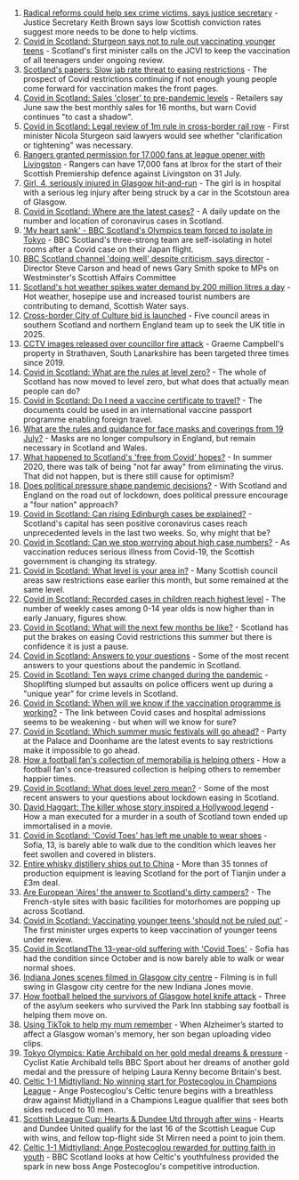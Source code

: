 1. [Radical reforms could help sex crime victims, says justice secretary](https://www.bbc.co.uk/news/uk-scotland-scotland-politics-57910065) - Justice Secretary Keith Brown says low Scottish conviction rates suggest more needs to be done to help victims.
2. [Covid in Scotland: Sturgeon says not to rule out vaccinating younger teens](https://www.bbc.co.uk/news/uk-scotland-57900768) - Scotland's first minister calls on the JCVI to keep the vaccination of all teenagers under ongoing review.
3. [Scotland's papers: Slow jab rate threat to easing restrictions](https://www.bbc.co.uk/news/uk-scotland-57910346) - The prospect of Covid restrictions continuing if not enough young people come forward for vaccination makes the front pages.
4. [Covid in Scotland: Sales 'closer' to pre-pandemic levels](https://www.bbc.co.uk/news/uk-scotland-scotland-business-57903119) - Retailers say June saw the best monthly sales for 16 months, but warn Covid continues "to cast a shadow".
5. [Covid in Scotland: Legal review of 1m rule in cross-border rail row](https://www.bbc.co.uk/news/uk-scotland-57893582) - First minister Nicola Sturgeon said lawyers would see whether "clarification or tightening" was necessary.
6. [Rangers granted permission for 17,000 fans at league opener with Livingston](https://www.bbc.co.uk/sport/football/57901573) - Rangers can have 17,000 fans at Ibrox for the start of their Scottish Premiership defence against Livingston on 31 July.
7. [Girl, 4, seriously injured in Glasgow hit-and-run](https://www.bbc.co.uk/news/uk-scotland-glasgow-west-57901984) - The girl is in hospital with a serious leg injury after being struck by a car in the Scotstoun area of Glasgow.
8. [Covid in Scotland: Where are the latest cases?](https://www.bbc.co.uk/news/uk-scotland-53511877) - A daily update on the number and location of coronavirus cases in Scotland.
9. ['My heart sank' - BBC Scotland's Olympics team forced to isolate in Tokyo](https://www.bbc.co.uk/news/uk-scotland-57903624) - BBC Scotland's three-strong team are self-isolating in hotel rooms after a Covid case on their Japan flight.
10. [BBC Scotland channel 'doing well' despite criticism, says director](https://www.bbc.co.uk/news/uk-scotland-57906060) - Director Steve Carson and head of news Gary Smith spoke to MPs on Westminster's Scottish Affairs Committee
11. [Scotland's hot weather spikes water demand by 200 million litres a day](https://www.bbc.co.uk/news/uk-scotland-57900538) - Hot weather, hosepipe use and increased tourist numbers are contributing to demand, Scottish Water says.
12. [Cross-border City of Culture bid is launched](https://www.bbc.co.uk/news/uk-scotland-south-scotland-57901216) - Five council areas in southern Scotland and northern England team up to seek the UK title in 2025.
13. [CCTV images released over councillor fire attack](https://www.bbc.co.uk/news/uk-scotland-glasgow-west-57896099) - Graeme Campbell's property in Strathaven, South Lanarkshire has been targeted three times since 2019.
14. [Covid in Scotland: What are the rules at level zero?](https://www.bbc.co.uk/news/uk-scotland-53166816) - The whole of Scotland has now moved to level zero, but what does that actually mean people can do?
15. [Covid in Scotland: Do I need a vaccine certificate to travel?](https://www.bbc.co.uk/news/uk-scotland-57519070) - The documents could be used in an international vaccine passport programme enabling foreign travel.
16. [What are the rules and guidance for face masks and coverings from 19 July?](https://www.bbc.co.uk/news/health-51205344) - Masks are no longer compulsory in England, but remain necessary in Scotland and Wales.
17. [What happened to Scotland's 'free from Covid' hopes?](https://www.bbc.co.uk/news/uk-scotland-57742212) - In summer 2020, there was talk of being "not far away" from eliminating the virus. That did not happen, but is there still cause for optimism?
18. [Does political pressure shape pandemic decisions?](https://www.bbc.co.uk/news/uk-scotland-scotland-politics-57737414) - With Scotland and England on the road out of lockdown, does political pressure encourage a "four nation" approach?
19. [Covid in Scotland: Can rising Edinburgh cases be explained?](https://www.bbc.co.uk/news/uk-scotland-57668976) - Scotland's capital has seen positive coronavirus cases reach unprecedented levels in the last two weeks. So, why might that be?
20. [Covid in Scotland: Can we stop worrying about high case numbers?](https://www.bbc.co.uk/news/uk-scotland-57581952) - As vaccination reduces serious illness from Covid-19, the Scottish government is changing its strategy.
21. [Covid in Scotland: What level is your area in?](https://www.bbc.co.uk/news/uk-scotland-57076243) - Many Scottish council areas saw restrictions ease earlier this month, but some remained at the same level.
22. [Covid in Scotland: Recorded cases in children reach highest level](https://www.bbc.co.uk/news/uk-scotland-57398757) - The number of weekly cases among 0-14 year olds is now higher than in early January, figures show.
23. [Covid in Scotland: What will the next few months be like?](https://www.bbc.co.uk/news/uk-scotland-57500221) - Scotland has put the brakes on easing Covid restrictions this summer but there is confidence it is just a pause.
24. [Covid in Scotland: Answers to your questions](https://www.bbc.co.uk/news/uk-scotland-57361417) - Some of the most recent answers to your questions about the pandemic in Scotland.
25. [Covid in Scotland: Ten ways crime changed during the pandemic](https://www.bbc.co.uk/news/uk-scotland-57357800) - Shoplifting slumped but assaults on police officers went up during a "unique year" for crime levels in Scotland.
26. [Covid in Scotland: When will we know if the vaccination programme is working?](https://www.bbc.co.uk/news/uk-scotland-57328828) - The link between Covid cases and hospital admissions seems to be weakening - but when will we know for sure?
27. [Covid in Scotland: Which summer music festivals will go ahead?](https://www.bbc.co.uk/news/uk-scotland-57887600) - Party at the Palace and Doonhame are the latest events to say restrictions make it impossible to go ahead.
28. [How a football fan's collection of memorabilia is helping others](https://www.bbc.co.uk/news/uk-england-57655620) - How a football fan's once-treasured collection is helping others to remember happier times.
29. [Covid in Scotland: What does level zero mean?](https://www.bbc.co.uk/news/uk-scotland-57838053) - Some of the most recent answers to your questions about lockdown easing in Scotland.
30. [David Haggart: The killer whose story inspired a Hollywood legend](https://www.bbc.co.uk/news/uk-scotland-south-scotland-57650595) - How a man executed for a murder in a south of Scotland town ended up immortalised in a movie.
31. [Covid in Scotland: 'Covid Toes' has left me unable to wear shoes](https://www.bbc.co.uk/news/uk-scotland-57865404) - Sofia, 13, is barely able to walk due to the condition which leaves her feet swollen and covered in blisters.
32. [Entire whisky distillery ships out to China](https://www.bbc.co.uk/news/uk-scotland-scotland-business-57825081) - More than 35 tonnes of production equipment is leaving Scotland for the port of Tianjin under a £3m deal.
33. [Are European 'Aires' the answer to Scotland's dirty campers?](https://www.bbc.co.uk/news/uk-scotland-57803377) - The French-style sites with basic facilities for motorhomes are popping up across Scotland.
34. [Covid in Scotland: Vaccinating younger teens 'should not be ruled out'](https://www.bbc.co.uk/news/uk-scotland-57906908) - The first minister urges experts to keep vaccination of younger teens under review.
35. [Covid in ScotlandThe 13-year-old suffering with 'Covid Toes'](https://www.bbc.co.uk/news/uk-scotland-57867125) - Sofia has had the condition since October and is now barely able to walk or wear normal shoes.
36. [Indiana Jones scenes filmed in Glasgow city centre](https://www.bbc.co.uk/news/uk-scotland-57861704) - Filming is in full swing in Glasgow city centre for the new Indiana Jones movie.
37. [How football helped the survivors of Glasgow hotel knife attack](https://www.bbc.co.uk/news/uk-scotland-57841539) - Three of the asylum seekers who survived the Park Inn stabbing say football is helping them move on.
38. [Using TikTok to help my mum remember](https://www.bbc.co.uk/news/uk-scotland-57832429) - When Alzheimer’s started to affect a Glasgow woman's memory, her son began uploading video clips.
39. [Tokyo Olympics: Katie Archibald on her gold medal dreams & pressure](https://www.bbc.co.uk/sport/olympics/57874662) - Cyclist Katie Archibald tells BBC Sport about her dreams of another gold medal and the pressure of helping Laura Kenny become Britain's best.
40. [Celtic 1-1 Midtjylland: No winning start for Postecoglou in Champions League](https://www.bbc.co.uk/sport/football/57855563) - Ange Postecoglou's Celtic tenure begins with a breathless draw against Midtjylland in a Champions League qualifier that sees both sides reduced to 10 men.
41. [Scottish League Cup: Hearts & Dundee Utd through after wins](https://www.bbc.co.uk/sport/football/57910469) - Hearts and Dundee United qualify for the last 16 of the Scottish League Cup with wins, and fellow top-flight side St Mirren need a point to join them.
42. [Celtic 1-1 Midtjylland: Ange Postecoglou rewarded for putting faith in youth](https://www.bbc.co.uk/sport/football/57905533) - BBC Scotland looks at how Celtic's youthfulness provided the spark in new boss Ange Postecoglou's competitive introduction.
